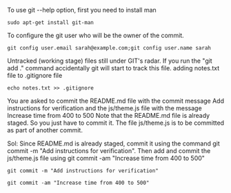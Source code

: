 To use git --help option, first you need to install man 
```
sudo apt-get install git-man
```
To configure the git user who will be the owner of the commit.
```
git config user.email sarah@example.com;git config user.name sarah
```
Untracked (working stage) files still under GIT's radar. If you run the "git add ." command accidentally git will start to track this file. adding notes.txt file to .gitignore file
```
echo notes.txt >> .gitignore
```
You are asked to commit the README.md file with the commit message Add instructions for verification and the js/theme.js file with the message Increase time from 400 to 500 Note that the README.md file is already staged. So you just have to commit it. The file js/theme.js is to be committed as part of another commit.

Sol: Since README.md is already staged, commit it using the command git commit -m "Add instructions for verification". Then add and commit the js/theme.js file using git commit -am "Increase time from 400 to 500"
```
git commit -m "Add instructions for verification"
```

```
git commit -am "Increase time from 400 to 500"
```
